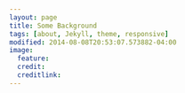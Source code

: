 ```yaml
---
layout: page
title: Some Background
tags: [about, Jekyll, theme, responsive]
modified: 2014-08-08T20:53:07.573882-04:00
image:
  feature: 
  credit: 
  creditlink: 
---
```

